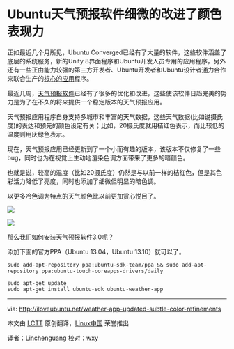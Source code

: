 Ubuntu天气预报软件细微的改进了颜色表现力
=================================

正如最近几个月所见，Ubuntu Converged已经有了大量的软件，这些软件涵盖了底层的系统服务，新的Unity 8界面程序和Ubuntu开发人员专用的应用程序，另外还有一些正由能力较强的第三方开发者、Ubuntu开发者和Ubuntu设计者通力合作来联合生产的[核心的应用][1]程序。

最近几周，[天气预报软件][2]已经有了很多的优化和改进，这些使该软件日趋完美的努力是为了在不久的将来提供一个稳定版本的天气预报应用。

天气预报应用程序自身支持多城市和丰富的天气数据，这些天气数据(比如说摄氏度)的表达和预先的颜色设定有关；比如，20摄氏度就用桔红色表示，而比较低的温度则用灰绿色表示。

现在，天气预报应用已经更新到了一个小而有趣的版本，该版本不仅修复了一些bug，同时也为在视觉上生动地渲染色调方面带来了更多的暗颜色。

也就是说，较高的温度（比如20摄氏度）仍然是与以前一样的桔红色，但是其色彩活力降低了亮度，同时也添加了细微但明显的暗色调。

以更多冷色调为特点的天气颜色比以前更加赏心悦目了。

![](http://iloveubuntu.net/pictures_me/ols%20vs%20new%20weather%20app.png)

![](http://iloveubuntu.net/pictures_me/old%20vs%20new%202%20weather%20beijing.png)

那么我们如何安装天气预报软件3.0呢？

添加下面的官方PPA（Ubuntu 13.04，Ubuntu 13.10）就可以了。

    sudo add-apt-repository ppa:ubuntu-sdk-team/ppa && sudo add-apt-repository ppa:ubuntu-touch-coreapps-drivers/daily

    sudo apt-get update
    sudo apt-get install ubuntu-sdk ubuntu-weather-app


---

via: http://iloveubuntu.net/weather-app-updated-subtle-color-refinements

本文由 [LCTT](https://github.com/LCTT/TranslateProject) 原创翻译，[Linux中国](http://linux.cn/) 荣誉推出

译者：[Linchenguang](https://github.com/Linchenguang) 校对：[wxy](https://github.com/wxy)



[1]:https://launchpad.net/ubuntu-phone-coreapps
[2]:https://launchpad.net/ubuntu-weather-app
